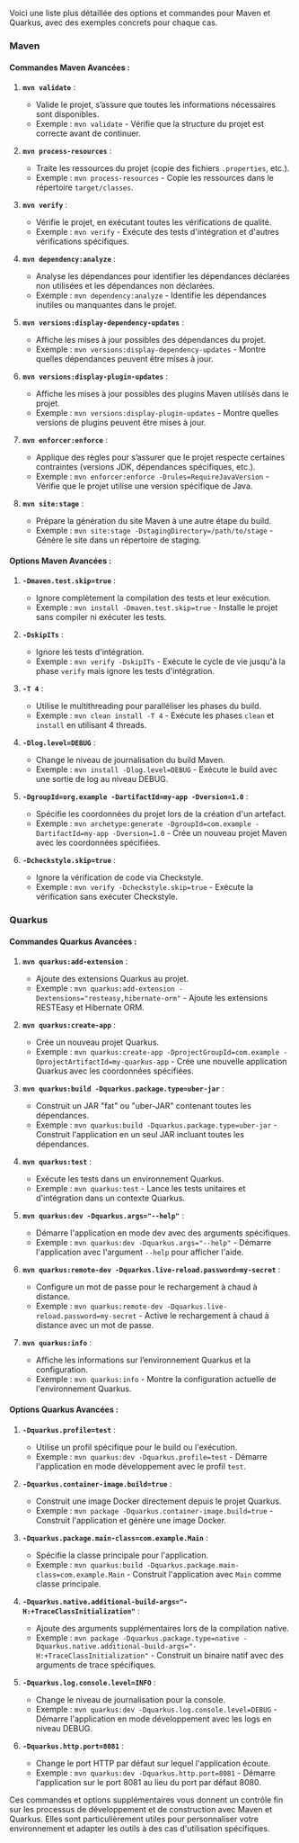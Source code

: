 Voici une liste plus détaillée des options et commandes pour Maven et Quarkus, avec des exemples concrets pour chaque cas.

### **Maven**

#### **Commandes Maven Avancées :**

1. **`mvn validate`** :
   - Valide le projet, s’assure que toutes les informations nécessaires sont disponibles.
   - Exemple : `mvn validate` - Vérifie que la structure du projet est correcte avant de continuer.

2. **`mvn process-resources`** :
   - Traite les ressources du projet (copie des fichiers `.properties`, etc.).
   - Exemple : `mvn process-resources` - Copie les ressources dans le répertoire `target/classes`.

3. **`mvn verify`** :
   - Vérifie le projet, en exécutant toutes les vérifications de qualité.
   - Exemple : `mvn verify` - Exécute des tests d'intégration et d'autres vérifications spécifiques.

4. **`mvn dependency:analyze`** :
   - Analyse les dépendances pour identifier les dépendances déclarées non utilisées et les dépendances non déclarées.
   - Exemple : `mvn dependency:analyze` - Identifie les dépendances inutiles ou manquantes dans le projet.

5. **`mvn versions:display-dependency-updates`** :
   - Affiche les mises à jour possibles des dépendances du projet.
   - Exemple : `mvn versions:display-dependency-updates` - Montre quelles dépendances peuvent être mises à jour.

6. **`mvn versions:display-plugin-updates`** :
   - Affiche les mises à jour possibles des plugins Maven utilisés dans le projet.
   - Exemple : `mvn versions:display-plugin-updates` - Montre quelles versions de plugins peuvent être mises à jour.

7. **`mvn enforcer:enforce`** :
   - Applique des règles pour s’assurer que le projet respecte certaines contraintes (versions JDK, dépendances spécifiques, etc.).
   - Exemple : `mvn enforcer:enforce -Drules=RequireJavaVersion` - Vérifie que le projet utilise une version spécifique de Java.

8. **`mvn site:stage`** :
   - Prépare la génération du site Maven à une autre étape du build.
   - Exemple : `mvn site:stage -DstagingDirectory=/path/to/stage` - Génère le site dans un répertoire de staging.

#### **Options Maven Avancées :**

1. **`-Dmaven.test.skip=true`** :
   - Ignore complètement la compilation des tests et leur exécution.
   - Exemple : `mvn install -Dmaven.test.skip=true` - Installe le projet sans compiler ni exécuter les tests.

2. **`-DskipITs`** :
   - Ignore les tests d'intégration.
   - Exemple : `mvn verify -DskipITs` - Exécute le cycle de vie jusqu'à la phase `verify` mais ignore les tests d'intégration.

3. **`-T 4`** :
   - Utilise le multithreading pour paralléliser les phases du build.
   - Exemple : `mvn clean install -T 4` - Exécute les phases `clean` et `install` en utilisant 4 threads.

4. **`-Dlog.level=DEBUG`** :
   - Change le niveau de journalisation du build Maven.
   - Exemple : `mvn install -Dlog.level=DEBUG` - Exécute le build avec une sortie de log au niveau DEBUG.

5. **`-DgroupId=org.example -DartifactId=my-app -Dversion=1.0`** :
   - Spécifie les coordonnées du projet lors de la création d'un artefact.
   - Exemple : `mvn archetype:generate -DgroupId=com.example -DartifactId=my-app -Dversion=1.0` - Crée un nouveau projet Maven avec les coordonnées spécifiées.

6. **`-Dcheckstyle.skip=true`** :
   - Ignore la vérification de code via Checkstyle.
   - Exemple : `mvn verify -Dcheckstyle.skip=true` - Exécute la vérification sans exécuter Checkstyle.

### **Quarkus**

#### **Commandes Quarkus Avancées :**

1. **`mvn quarkus:add-extension`** :
   - Ajoute des extensions Quarkus au projet.
   - Exemple : `mvn quarkus:add-extension -Dextensions="resteasy,hibernate-orm"` - Ajoute les extensions RESTEasy et Hibernate ORM.

2. **`mvn quarkus:create-app`** :
   - Crée un nouveau projet Quarkus.
   - Exemple : `mvn quarkus:create-app -DprojectGroupId=com.example -DprojectArtifactId=my-quarkus-app` - Crée une nouvelle application Quarkus avec les coordonnées spécifiées.

3. **`mvn quarkus:build -Dquarkus.package.type=uber-jar`** :
   - Construit un JAR "fat" ou "uber-JAR" contenant toutes les dépendances.
   - Exemple : `mvn quarkus:build -Dquarkus.package.type=uber-jar` - Construit l'application en un seul JAR incluant toutes les dépendances.

4. **`mvn quarkus:test`** :
   - Exécute les tests dans un environnement Quarkus.
   - Exemple : `mvn quarkus:test` - Lance les tests unitaires et d'intégration dans un contexte Quarkus.

5. **`mvn quarkus:dev -Dquarkus.args="--help"`** :
   - Démarre l'application en mode dev avec des arguments spécifiques.
   - Exemple : `mvn quarkus:dev -Dquarkus.args="--help"` - Démarre l'application avec l'argument `--help` pour afficher l'aide.

6. **`mvn quarkus:remote-dev -Dquarkus.live-reload.password=my-secret`** :
   - Configure un mot de passe pour le rechargement à chaud à distance.
   - Exemple : `mvn quarkus:remote-dev -Dquarkus.live-reload.password=my-secret` - Active le rechargement à chaud à distance avec un mot de passe.

7. **`mvn quarkus:info`** :
   - Affiche les informations sur l’environnement Quarkus et la configuration.
   - Exemple : `mvn quarkus:info` - Montre la configuration actuelle de l'environnement Quarkus.

#### **Options Quarkus Avancées :**

1. **`-Dquarkus.profile=test`** :
   - Utilise un profil spécifique pour le build ou l'exécution.
   - Exemple : `mvn quarkus:dev -Dquarkus.profile=test` - Démarre l'application en mode développement avec le profil `test`.

2. **`-Dquarkus.container-image.build=true`** :
   - Construit une image Docker directement depuis le projet Quarkus.
   - Exemple : `mvn package -Dquarkus.container-image.build=true` - Construit l'application et génère une image Docker.

3. **`-Dquarkus.package.main-class=com.example.Main`** :
   - Spécifie la classe principale pour l'application.
   - Exemple : `mvn quarkus:build -Dquarkus.package.main-class=com.example.Main` - Construit l'application avec `Main` comme classe principale.

4. **`-Dquarkus.native.additional-build-args="-H:+TraceClassInitialization"`** :
   - Ajoute des arguments supplémentaires lors de la compilation native.
   - Exemple : `mvn package -Dquarkus.package.type=native -Dquarkus.native.additional-build-args="-H:+TraceClassInitialization"` - Construit un binaire natif avec des arguments de trace spécifiques.

5. **`-Dquarkus.log.console.level=INFO`** :
   - Change le niveau de journalisation pour la console.
   - Exemple : `mvn quarkus:dev -Dquarkus.log.console.level=DEBUG` - Démarre l'application en mode développement avec les logs en niveau DEBUG.

6. **`-Dquarkus.http.port=8081`** :
   - Change le port HTTP par défaut sur lequel l'application écoute.
   - Exemple : `mvn quarkus:dev -Dquarkus.http.port=8081` - Démarre l'application sur le port 8081 au lieu du port par défaut 8080.

Ces commandes et options supplémentaires vous donnent un contrôle fin sur les processus de développement et de construction avec Maven et Quarkus. Elles sont particulièrement utiles pour personnaliser votre environnement et adapter les outils à des cas d'utilisation spécifiques.